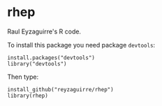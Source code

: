 rhep
====

Raul Eyzaguirre's R code.

To install this package you need package `devtools`:

```{r eval=F}
install.packages("devtools")
library("devtools")
```

Then type:

```{r eval=F}
install_github("reyzaguirre/rhep")
library(rhep)
```
